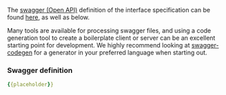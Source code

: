 The [swagger (Open API)](http://swagger.io) definition of the interface specification can be found [here](/specification/swagger/swagger.yaml), as well as below.

Many tools are available for processing swagger files, and using a code generation tool to create a boilerplate client or server can be an excellent starting point for development. We highly recommend looking at [swagger-codegen](https://github.com/swagger-api/swagger-codegen) for a generator in your preferred language when starting out.

### Swagger definition

```yaml
{{placeholder}}
```
